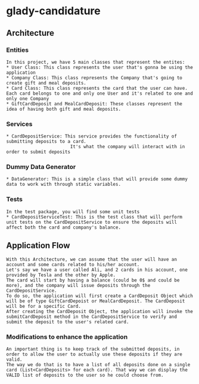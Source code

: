 # glady-candidature

## Architecture
###  Entities
    In this project, we have 5 main classes that represent the entites:
    * User Class: This class represents the user that's gonna be using the application
    * Company Class: This class represents the Company that's going to create gift and meal deposits.
    * Card Class: This class represents the card that the user can have. Each card belongs to one and only one User and it's related to one and only one Company
    * GiftCardDeposit and MealCardDeposit: These classes represent the idea of having both gift and meal deposits.

### Services
    * CardDepositService: This service provides the functionality of submitting deposits to a card. 
                            It's what the company will interact with in order to submit deposits

### Dummy Data Generator
    * DataGenerator: This is a simple class that will provide some dummy data to work with through static variables.

### Tests
    In the test package, you will find some unit tests
    * CardDepositServiceTest: This is the test class that will perform unit tests on the CardDepositService to ensure the deposits will affect both the card and company's balance.


## Application Flow
    With this Architecture, we can assume that the user will have an account and some cards related to his/her account. 
    Let's say we have a user called Ali, and 2 cards in his account, one provided by Tesla and the other by Apple.
    The card will start by having a balance (could be 0$ and could be more), and the company will issue deposits through the CardDepositService.
    To do so, the application will first create a CardDeposit Object which will be of type GiftCardDepoist or MealCardDeposit. The CardDeposit will be for a specific Card. 
    After creating the CardDeposit Object, the application will invoke the submitCardDeposit method in the CardDepositService to verify and submit the deposit to the user's related card.
    

### Modifications to enhance the application
    An important thing is to keep track of the submitted deposits, in order to allow the user to actually use these deposits if they are valid. 
    The way we do that is to have a list of all deposits done on a single card (List<CardDeposits> for each card). That way we can display the VALID list of deposits to the user so he could choose from.
